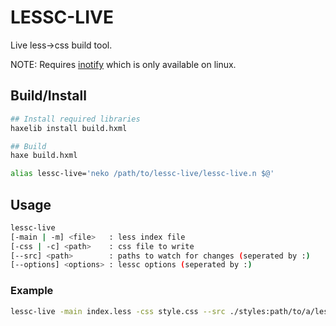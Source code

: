 
LESSC-LIVE
==========
Live less→css build tool.


NOTE: Requires [inotify](https://github.com/tong/hxinotify) which is only available on linux.


## Build/Install
```sh
## Install required libraries
haxelib install build.hxml

## Build
haxe build.hxml
```

```sh
alias lessc-live='neko /path/to/lessc-live/lessc-live.n $@'
```


## Usage
```sh
lessc-live
[-main | -m] <file>   : less index file
[-css | -c] <path>    : css file to write
[--src] <path>        : paths to watch for changes (seperated by :)
[--options] <options> : lessc options (seperated by :)
```


### Example
```sh
lessc-live -main index.less -css style.css --src ./styles:path/to/a/less/lib --options --source-map:--clean-css='--s1 --advanced'
```